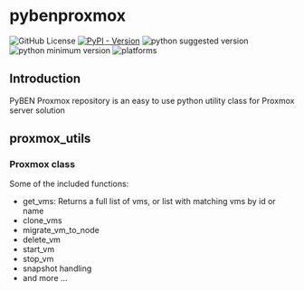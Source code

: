 # pybenproxmox

![GitHub License](https://img.shields.io/github/license/DarkFlameBEN/pybenutils)
[![PyPI - Version](https://img.shields.io/pypi/v/pybenutils)](https://pypi.org/project/pybenutils/)
![python suggested version](https://img.shields.io/badge/python-3.12.5-red.svg)
![python minimum version](https://img.shields.io/badge/python(min)-3.10+-red.svg)
![platforms](https://img.shields.io/badge/Platforms-Linux%20|%20Windows%20|%20Mac%20-purple.svg)

## Introduction
PyBEN Proxmox repository is an easy to use python utility class for Proxmox server solution

## proxmox_utils

### Proxmox class
Some of the included functions:
 - get_vms: Returns a full list of vms, or list with matching vms by id or name
 - clone_vms
 - migrate_vm_to_node
 - delete_vm
 - start_vm
 - stop_vm
 - snapshot handling
 - and more ...